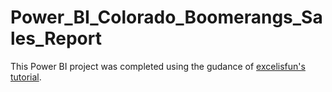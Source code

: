# Power_BI_Colorado_Boomerangs_Sales_Report

This Power BI project was completed using the gudance of [excelisfun's tutorial](https://www.youtube.com/playlist?list=PLrRPvpgDmw0k7ocn_EnBaSJ6RwLDOZdfo).
